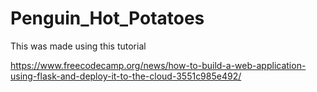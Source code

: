 # Penguin_Hot_Potatoes
This was made using this tutorial

https://www.freecodecamp.org/news/how-to-build-a-web-application-using-flask-and-deploy-it-to-the-cloud-3551c985e492/
